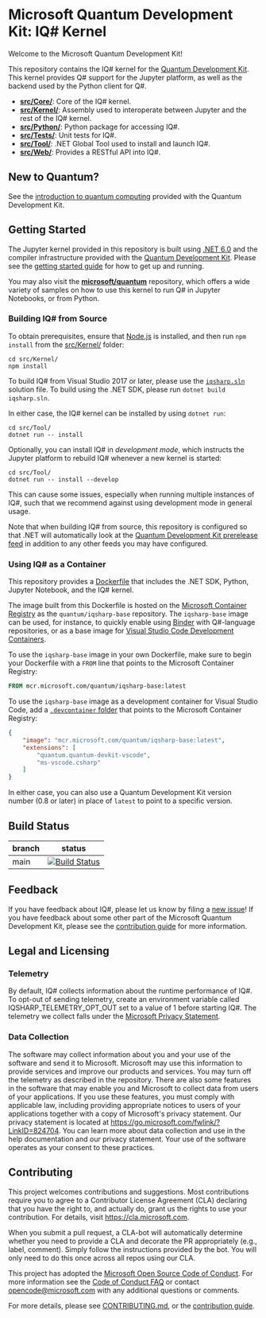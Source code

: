 # Microsoft Quantum Development Kit: IQ# Kernel #

Welcome to the Microsoft Quantum Development Kit!

This repository contains the IQ# kernel for the [Quantum Development Kit](https://docs.microsoft.com/azure/quantum/).
This kernel provides Q# support for the Jupyter platform, as well as the backend used by the Python client for Q#.

- **[src/Core/](./src/Core/)**: Core of the IQ# kernel.
- **[src/Kernel/](./src/Kernel/)**: Assembly used to interoperate between Jupyter and the rest of the IQ# kernel.
- **[src/Python/](./src/Python)**: Python package for accessing IQ#.
- **[src/Tests/](./src/Tests/)**: Unit tests for IQ#.
- **[src/Tool/](./src/Tool/)**: .NET Global Tool used to install and launch IQ#.
- **[src/Web/](./src/Web/)**: Provides a RESTful API into IQ#.

## New to Quantum? ##

See the [introduction to quantum computing](https://docs.microsoft.com/azure/quantum/concepts-overview) provided with the Quantum Development Kit.

## Getting Started ##

The Jupyter kernel provided in this repository is built using [.NET 6.0](https://dotnet.microsoft.com/en-us/download) and the compiler infrastructure provided with the [Quantum Development Kit](https://docs.microsoft.com/azure/quantum).
Please see the [getting started guide](https://docs.microsoft.com/azure/quantum/install-overview-qdk) for how to get up and running.

You may also visit the [**microsoft/quantum**](https://github.com/microsoft/quantum) repository, which offers a wide variety
of samples on how to use this kernel to run Q# in Jupyter Notebooks, or from Python.

### Building IQ# from Source ###

To obtain prerequisites, ensure that [Node.js](https://nodejs.org/) is installed, and then run `npm install` from the [src/Kernel/](./src/Kernel/) folder:

```
cd src/Kernel/
npm install
```

To build IQ# from Visual Studio 2017 or later, please use the [`iqsharp.sln`](./iqsharp.sln) solution file.
To build using the .NET SDK, please run `dotnet build iqsharp.sln`.

In either case, the IQ# kernel can be installed by using `dotnet run`:

```
cd src/Tool/
dotnet run -- install
```

Optionally, you can install IQ# in _development mode_, which instructs the Jupyter platform to rebuild IQ# whenever a new kernel is started:

```
cd src/Tool/
dotnet run -- install --develop
```

This can cause some issues, especially when running multiple instances of IQ#, such that we recommend against using development mode in general usage.

Note that when building IQ# from source, this repository is configured so that .NET will automatically look at the [Quantum Development Kit prerelease feed](https://dev.azure.com/ms-quantum-public/Microsoft%20Quantum%20(public)/_packaging?_a=feed&feed=alpha) in addition to any other feeds you may have configured.

### Using IQ# as a Container ###

This repository provides a [Dockerfile](./images/iqsharp-base/Dockerfile) that includes the .NET SDK, Python, Jupyter Notebook, and the IQ# kernel.

The image built from this Dockerfile is hosted on the [Microsoft Container Registry](https://github.com/microsoft/ContainerRegistry) as the `quantum/iqsharp-base` repository.
The `iqsharp-base` image can be used, for instance, to quickly enable using [Binder](https://gke.mybinder.org/) with Q#-language repositories, or as a base image for [Visual Studio Code Development Containers](https://code.visualstudio.com/docs/remote/containers).

To use the `iqsharp-base` image in your own Dockerfile, make sure to begin your Dockerfile with a `FROM` line that points to the Microsoft Container Registry:

```Dockerfile
FROM mcr.microsoft.com/quantum/iqsharp-base:latest
```

To use the `iqsharp-base` image as a development container for Visual Studio Code, add a [`.devcontainer` folder](https://code.visualstudio.com/docs/remote/containers#_using-an-image-or-dockerfile) that points to the Microsoft Container Registry:

```json
{
    "image": "mcr.microsoft.com/quantum/iqsharp-base:latest",
    "extensions": [
        "quantum.quantum-devkit-vscode",
        "ms-vscode.csharp"
    ]
}
```

In either case, you can also use a Quantum Development Kit version number (0.8 or later) in place of `latest` to point to a specific version.

## Build Status ##

| branch | status    |
|--------|-----------|
| main | [![Build Status](https://dev.azure.com/ms-quantum-public/Microsoft%20Quantum%20(public)/_apis/build/status/microsoft.iqsharp?branchName=main)](https://dev.azure.com/ms-quantum-public/Microsoft%20Quantum%20(public)/_build/latest?definitionId=14&branchName=main) |

## Feedback ##

If you have feedback about IQ#, please let us know by filing a [new issue](https://github.com/microsoft/iqsharp/issues/new)!
If you have feedback about some other part of the Microsoft Quantum Development Kit, please see the [contribution guide](https://docs.microsoft.com/en-us/azure/quantum/contributing-overview) for more information.

## Legal and Licensing ##

### Telemetry ###

By default, IQ# collects information about the runtime performance of IQ#.
To opt-out of sending telemetry, create an environment variable called IQSHARP_TELEMETRY_OPT_OUT set to a value of 1 before starting IQ#.
The telemetry we collect falls under the [Microsoft Privacy Statement](https://privacy.microsoft.com/privacystatement).

### Data Collection ###

The software may collect information about you and your use of the software and send it to Microsoft. Microsoft may use this information to provide services and improve our products and services. You may turn off the telemetry as described in the repository. There are also some features in the software that may enable you and Microsoft to collect data from users of your applications. If you use these features, you must comply with applicable law, including providing appropriate notices to users of your applications together with a copy of Microsoft's privacy statement. Our privacy statement is located at https://go.microsoft.com/fwlink/?LinkID=824704. You can learn more about data collection and use in the help documentation and our privacy statement. Your use of the software operates as your consent to these practices.

## Contributing ##

This project welcomes contributions and suggestions.  Most contributions require you to agree to a
Contributor License Agreement (CLA) declaring that you have the right to, and actually do, grant us
the rights to use your contribution. For details, visit https://cla.microsoft.com.

When you submit a pull request, a CLA-bot will automatically determine whether you need to provide
a CLA and decorate the PR appropriately (e.g., label, comment). Simply follow the instructions
provided by the bot. You will only need to do this once across all repos using our CLA.

This project has adopted the [Microsoft Open Source Code of Conduct](https://opensource.microsoft.com/codeofconduct/).
For more information see the [Code of Conduct FAQ](https://opensource.microsoft.com/codeofconduct/faq/) or
contact [opencode@microsoft.com](mailto:opencode@microsoft.com) with any additional questions or comments.

For more details, please see [CONTRIBUTING.md](./CONTRIBUTING.md), or the [contribution guide](https://docs.microsoft.com/en-us/azure/quantum/contributing-overview).
